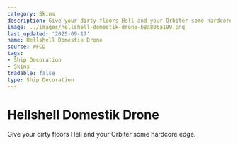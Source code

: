 ```yaml
---
category: Skins
description: Give your dirty floors Hell and your Orbiter some hardcore edge.
image: ../images/hellshell-domestik-drone-b8a806a199.png
last_updated: '2025-09-17'
name: Hellshell Domestik Drone
source: WFCD
tags:
- Ship Decoration
- Skins
tradable: false
type: Ship Decoration
---
```


# Hellshell Domestik Drone

Give your dirty floors Hell and your Orbiter some hardcore edge.

